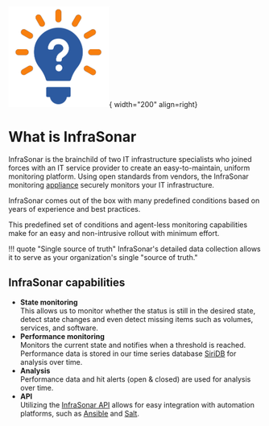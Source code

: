 ![What is?](../../images/introduction_whatis.png){ width="200" align=right}

# What is InfraSonar

InfraSonar is the brainchild of two IT infrastructure specialists who joined forces with an IT service provider to create an easy-to-maintain, uniform monitoring platform. Using open standards from vendors, the InfraSonar monitoring [appliance](../collectors/probes/appliance/appliance_deployment.md) securely monitors your IT infrastructure.

InfraSonar comes out of the box with many predefined conditions based on years of experience and best practices.

This predefined set of conditions and agent-less monitoring capabilities make for an easy and non-intrusive rollout with minimum effort.

!!! quote "Single source of truth"
    InfraSonar's detailed data collection allows it to serve as your organization's single "source of truth."

## InfraSonar capabilities

* **State monitoring**<br>
  This allows us to monitor whether the status is still in the desired state, detect state changes and even detect missing items such as volumes, services, and software.
* **Performance monitoring**<br>
  Monitors the current state and notifies when a threshold is reached.<br>
  Performance data is stored in our time series database [SiriDB](https://siridb.com) for analysis over time.
* **Analysis**<br>
  Performance data and hit alerts (open & closed) are used for analysis over time.
* **API**<br>
  Utilizing the [InfraSonar API](../../api/overview.md) allows for easy integration with automation platforms, such as [Ansible](https://www.ansible.com/) and [Salt](https://saltproject.io/).
